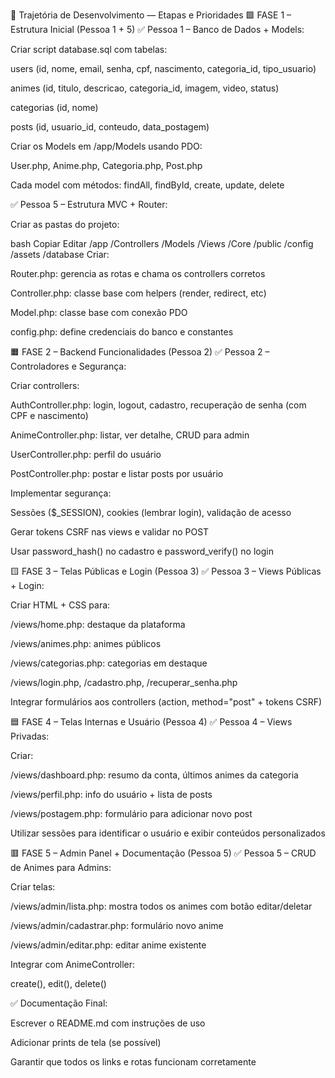 🧭 Trajetória de Desenvolvimento — Etapas e Prioridades
🟩 FASE 1 – Estrutura Inicial (Pessoa 1 + 5)
✅ Pessoa 1 – Banco de Dados + Models:

Criar script database.sql com tabelas:

users (id, nome, email, senha, cpf, nascimento, categoria_id, tipo_usuario)

animes (id, titulo, descricao, categoria_id, imagem, video, status)

categorias (id, nome)

posts (id, usuario_id, conteudo, data_postagem)

Criar os Models em /app/Models usando PDO:

User.php, Anime.php, Categoria.php, Post.php

Cada model com métodos: findAll, findById, create, update, delete

✅ Pessoa 5 – Estrutura MVC + Router:

Criar as pastas do projeto:

bash
Copiar
Editar
/app
  /Controllers
  /Models
  /Views
  /Core
/public
/config
/assets
/database
Criar:

Router.php: gerencia as rotas e chama os controllers corretos

Controller.php: classe base com helpers (render, redirect, etc)

Model.php: classe base com conexão PDO

config.php: define credenciais do banco e constantes

🟧 FASE 2 – Backend Funcionalidades (Pessoa 2)
✅ Pessoa 2 – Controladores e Segurança:

Criar controllers:

AuthController.php: login, logout, cadastro, recuperação de senha (com CPF e nascimento)

AnimeController.php: listar, ver detalhe, CRUD para admin

UserController.php: perfil do usuário

PostController.php: postar e listar posts por usuário

Implementar segurança:

Sessões ($_SESSION), cookies (lembrar login), validação de acesso

Gerar tokens CSRF nas views e validar no POST

Usar password_hash() no cadastro e password_verify() no login

🟨 FASE 3 – Telas Públicas e Login (Pessoa 3)
✅ Pessoa 3 – Views Públicas + Login:

Criar HTML + CSS para:

/views/home.php: destaque da plataforma

/views/animes.php: animes públicos

/views/categorias.php: categorias em destaque

/views/login.php, /cadastro.php, /recuperar_senha.php

Integrar formulários aos controllers (action, method="post" + tokens CSRF)

🟦 FASE 4 – Telas Internas e Usuário (Pessoa 4)
✅ Pessoa 4 – Views Privadas:

Criar:

/views/dashboard.php: resumo da conta, últimos animes da categoria

/views/perfil.php: info do usuário + lista de posts

/views/postagem.php: formulário para adicionar novo post

Utilizar sessões para identificar o usuário e exibir conteúdos personalizados

🟥 FASE 5 – Admin Panel + Documentação (Pessoa 5)
✅ Pessoa 5 – CRUD de Animes para Admins:

Criar telas:

/views/admin/lista.php: mostra todos os animes com botão editar/deletar

/views/admin/cadastrar.php: formulário novo anime

/views/admin/editar.php: editar anime existente

Integrar com AnimeController:

create(), edit(), delete()

✅ Documentação Final:

Escrever o README.md com instruções de uso

Adicionar prints de tela (se possível)

Garantir que todos os links e rotas funcionam corretamente
